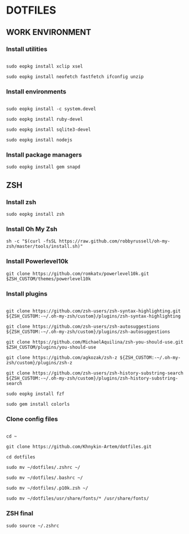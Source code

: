<h1>DOTFILES</h1>
<h2>WORK ENVIRONMENT</h2>
<h3>Install utilities</h3>
<code>
sudo eopkg install xclip xsel <br>
sudo eopkg install neofetch fastfetch ifconfig unzip
</code>
<h3>Install environments</h3>
<code>
sudo eopkg install -c system.devel <br>
sudo eopkg install ruby-devel <br>
sudo eopkg install sqlite3-devel <br>
sudo eopkg install nodejs
</code>
<h3>Install package managers</h3>
<code>sudo eopkg install gem snapd</code>
<h2>ZSH</h2>
<h3>Install zsh</h3>
<code>sudo eopkg install zsh</code>
<h3>Install Oh My Zsh</h3>
<code>sh -c "$(curl -fsSL https://raw.github.com/robbyrussell/oh-my-zsh/master/tools/install.sh)"</code>
<h3>Install Powerlevel10k</h3>
<code>git clone https://github.com/romkatv/powerlevel10k.git $ZSH_CUSTOM/themes/powerlevel10k</code>
<h3>Install plugins</h3>
<code>
git clone https://github.com/zsh-users/zsh-syntax-highlighting.git ${ZSH_CUSTOM:-~/.oh-my-zsh/custom}/plugins/zsh-syntax-highlighting <br>
git clone https://github.com/zsh-users/zsh-autosuggestions ${ZSH_CUSTOM:-~/.oh-my-zsh/custom}/plugins/zsh-autosuggestions <br>
git clone https://github.com/MichaelAquilina/zsh-you-should-use.git $ZSH_CUSTOM/plugins/you-should-use <br>
git clone https://github.com/agkozak/zsh-z ${ZSH_CUSTOM:-~/.oh-my-zsh/custom}/plugins/zsh-z <br>
git clone https://github.com/zsh-users/zsh-history-substring-search ${ZSH_CUSTOM:-~/.oh-my-zsh/custom}/plugins/zsh-history-substring-search <br>
sudo eopkg install fzf <br>
sudo gem install colorls
</code>
<h3>Clone config files</h3>
<code>
cd ~ <br>
git clone https://github.com/Khnykin-Artem/dotfiles.git <br>
cd dotfiles <br>
sudo mv ~/dotfiles/.zshrc ~/ <br>
sudo mv ~/dotfiles/.bashrc ~/ <br>
sudo mv ~/dotfiles/.p10k.zsh ~/ <br>
sudo mv ~/dotfiles/usr/share/fonts/* /usr/share/fonts/
</code>
<h3>ZSH final</h3>
<code>sudo source ~/.zshrc</code>
